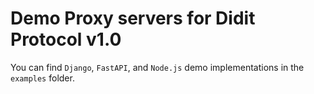# Demo Proxy servers for Didit Protocol v1.0

You can find `Django`, `FastAPI`, and `Node.js` demo implementations in the `examples` folder.
